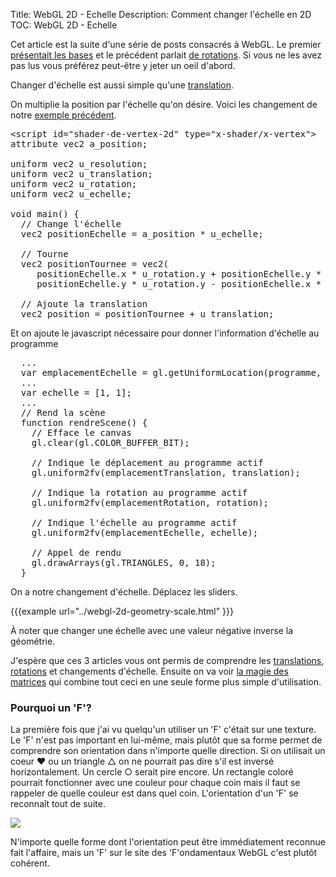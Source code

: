 Title: WebGL 2D - Echelle
Description: Comment changer l'échelle en 2D
TOC: WebGL 2D - Echelle


Cet article est la suite d'une série de posts consacrés à WebGL. Le premier <a href="webgl-fundamentals.html">présentait les bases</a> et le précédent parlait <a href="webgl-2d-rotation.html">de rotations</a>. Si vous ne les avez pas lus vous préférez peut-être y jeter un oeil d'abord.

Changer d'échelle est aussi simple qu'une <a href="webgl-2d-translation.html">translation</a>.
<!--more-->
On multiplie la position par l'échelle qu'on désire. Voici les changement de notre <a href="webgl-2d-rotation.html">exemple précédent</a>.

<pre class="prettyprint showlinemods">
&lt;script id="shader-de-vertex-2d" type="x-shader/x-vertex"&gt;
attribute vec2 a_position;

uniform vec2 u_resolution;
uniform vec2 u_translation;
uniform vec2 u_rotation;
uniform vec2 u_echelle;

void main() {
  // Change l'échelle
  vec2 positionEchelle = a_position * u_echelle;

  // Tourne
  vec2 positionTournee = vec2(
     positionEchelle.x * u_rotation.y + positionEchelle.y * u_rotation.x,
     positionEchelle.y * u_rotation.y - positionEchelle.x * u_rotation.x);

  // Ajoute la translation
  vec2 position = positionTournee + u_translation;
</pre>

Et on ajoute le javascript nécessaire pour donner l'information d'échelle au programme

<pre class="prettyprint showlinemods">
  ...
  var emplacementEchelle = gl.getUniformLocation(programme, "u_echelle");
  ...
  var echelle = [1, 1];
  ...
  // Rend la scène
  function rendreScene() {
    // Efface le canvas
    gl.clear(gl.COLOR_BUFFER_BIT);

    // Indique le déplacement au programme actif
    gl.uniform2fv(emplacementTranslation, translation);

    // Indique la rotation au programme actif
    gl.uniform2fv(emplacementRotation, rotation);

    // Indique l'échelle au programme actif
    gl.uniform2fv(emplacementEchelle, echelle);

    // Appel de rendu
    gl.drawArrays(gl.TRIANGLES, 0, 18);
  }
</pre>

On a notre changement d'échelle. Déplacez les sliders.

{{{example url="../webgl-2d-geometry-scale.html" }}}

À noter que changer une échelle avec une valeur négative inverse la géométrie.

J'espère que ces 3 articles vous ont permis de comprendre les <a href="webgl-2d-translation.html">translations</a>, <a href="webgl-2d-rotation.html">rotations</a> et changements d'échelle. Ensuite on va voir <a href="webgl-2d-matrices.html">la magie des matrices</a> qui combine tout ceci en une seule forme plus simple d'utilisation.

<div class="webgl_bottombar">
<h3>Pourquoi un 'F'?</h3>
<p>
La première fois que j'ai vu quelqu'un utiliser un 'F' c'était sur une texture. Le 'F' n'est pas important en lui-même, mais plutôt que sa forme permet de comprendre son orientation dans n'importe quelle direction. Si on utilisait un coeur ❤ ou un triangle △ on ne pourrait pas dire s'il est inversé horizontalement. Un cercle ○ serait pire encore. Un rectangle coloré pourrait fonctionner avec une couleur pour chaque coin mais il faut se rappeler de quelle couleur est dans quel coin. L'orientation d'un 'F' se reconnaît tout de suite.
</p>
<img src="../resources/f-orientation.svg" class="webgl_center"/>
<p>
N'importe quelle forme dont l'orientation peut être immédiatement reconnue fait l'affaire, mais un 'F' sur le site des 'F'ondamentaux WebGL c'est plutôt cohérent.
</p>
</div>




